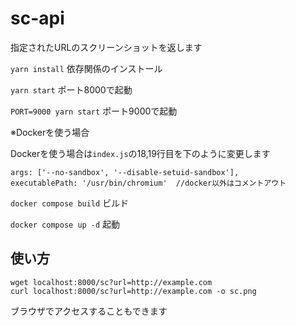 # sc-api

指定されたURLのスクリーンショットを返します

`yarn install` 依存関係のインストール

`yarn start` ポート8000で起動

`PORT=9000 yarn start` ポート9000で起動

※Dockerを使う場合

Dockerを使う場合は`index.js`の18,19行目を下のように変更します
```
args: ['--no-sandbox', '--disable-setuid-sandbox'],
executablePath: '/usr/bin/chromium'  //docker以外はコメントアウト
```

`docker compose build` ビルド

`docker compose up -d` 起動

## 使い方

```
wget localhost:8000/sc?url=http://example.com
curl localhost:8000/sc?url=http://example.com -o sc.png
```

ブラウザでアクセスすることもできます